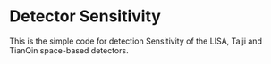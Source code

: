 # Detector Sensitivity
This is the simple code for detection Sensitivity of the LISA, Taiji and TianQin space-based detectors.
